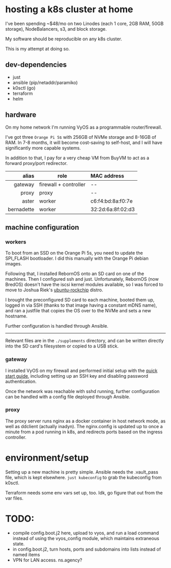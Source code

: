 # hosting a k8s cluster at home

I've been spending ~$48/mo on two Linodes (each 1 core, 2GB RAM, 50GB storage), 
NodeBalancers, s3, and block storage.

My software should be reproducible on any k8s cluster.

This is my attempt at doing so.

## dev-dependencies

- just
- ansible (pip/netaddr/paramiko)
- k0sctl (go)
- terraform
- helm

## hardware

On my home network I'm running VyOS as a programmable router/firewall.

I've got three `Orange Pi 5`s with 256GB of NVMe storage and 8-16GB of RAM.
In 7-8 months, it will become cost-saving to self-host,
and I will have significantly more capable systems.

In addition to that, I pay for a very cheap VM from BuyVM to act as a forward proxy/port redirector. 


|      alias | role                  | MAC address       |
|-----------:|-----------------------|:------------------|
|    gateway | firewall + controller | --                |
|      proxy | proxy                 | --                |
|      aster | worker                | c6:f4:bd:8a:f0:7e |
| bernadette | worker                | 32:2d:6a:8f:02:d3 |


## machine configuration

### workers

To boot from an SSD on the Orange Pi 5s, you need to update the SPI_FLASH bootloader.
I did this manually with the Orange Pi debian images.

Following that, I installed RebornOS onto an SD card on one of the machines.
Then I configured ssh and just.
Unfortunately, RebornOS (now BredOS) doesn't have the iscsi kernel modules available,
so I was forced to move to Joshua Riek's [ubuntu-rockchip](https://github.com/Joshua-Riek/ubuntu-rockchip) distro.

I brought the preconfigured SD card to each machine, booted them up, 
logged in via SSH (thanks to that image having a constant mDNS name),
and ran a justfile that copies the OS over to the NVMe and sets a new hostname.

Further configuration is handled through Ansible.

---

Relevant files are in the `./supplements` directory,
and can be written directly into the SD card's filesystem or copied to a USB stick.

### gateway 

I installed VyOS on my firewall and performed initial setup with the 
[quick start guide](https://docs.vyos.io/en/latest/quick-start.html), 
including setting up an SSH key and disabling password authentication.

Once the network was reachable with sshd running, 
further configuration can be handled with a config file deployed through Ansible.

### proxy

The proxy server runs nginx as a docker container in host network mode, 
as well as ddclient (actually inadyn).
The nginx.config is updated up to once a minute from a pod running in k8s, 
and redirects ports based on the ingress controller.

# environment/setup

Setting up a new machine is pretty simple. Ansible needs the .vault_pass file, which is kept elsewhere.
`just kubeconfig` to grab the kubeconfig from k0sctl.

Terraform needs some env vars set up, too. Idk, go figure that out from the var files.

# TODO:

- compile config.boot.j2 here, upload to vyos, and run a load command instead of using the vyos_config module, which maintains extraneous state.
- in config.boot.j2, turn hosts, ports and subdomains into lists instead of named items
- VPN for LAN access. ns.agency?
